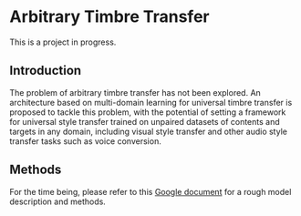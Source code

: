 # Arbitrary Timbre Transfer

This is a project in progress. 

## Introduction

The problem of arbitrary timbre transfer has not been explored. An architecture based on multi-domain learning for universal timbre transfer is proposed to tackle this problem, with the potential of setting a framework for universal style transfer trained on unpaired datasets of contents and targets in any domain, including visual style transfer and other audio style transfer tasks such as voice conversion. 

## Methods

For the time being, please refer to this [Google document](https://docs.google.com/document/d/10c-O5AximghJoOcRXjSo_QJpLiIfhZwbBfkrGnlR178/edit?usp=sharing) for a rough model description and methods. 
